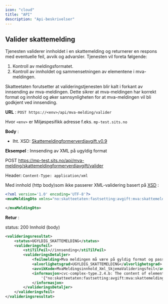 ```yaml
---
icon: "cloud"
title: "API"
description: "Api-beskrivelser"
---
```


## Valider skattemelding

Tjenesten validerer innholdet i en skattemelding og returnerer en respons med eventuelle feil, avvik og advarsler. Tjenesten vil foreta følgende:

1. Kontroll av meldingsformatet.
2. Kontroll av innholdet og sammensetningen av elementene i mva-meldingen.

Skatteetaten forutsetter at valideringstjenesten blir kalt i forkant av innsending av mva-meldingen.
Dette sikrer at mva-meldingen har korrekt format og innhold og øker sannsynligheten for at mva-meldingen
vil bli godkjent ved innsending.

**URL** : `POST https://<env>/api/mva-melding/valider`

Hvor `<env>` er Miljøspesifikk adresse f.eks. `mp-test.sits.no`

**Body** :

- Iht. XSD: [Skattemeldingformerverdiavgift.v0.9](https://github.com/Skatteetaten/mva-meldingen/tree/master/docs/documentation/informasjonsmodell/xsd/no.skatteetaten.fastsetting.avgift.mva.skattemeldingformerverdiavgift.v0.9.xsd)

**Eksempel** : Innsending av XML på ugyldig format

POST https://mp-test.sits.no/api/mva-melding/skattemeldingformerverdiavgift/valider

Header: `Content-Type: application/xml`

Med innhold (http body)som ikke passerer XML-validering basert på [XSD](https://github.com/Skatteetaten/mva-meldingen/tree/master/docs/documentation/informasjonsmodell/xsd/no.skatteetaten.fastsetting.avgift.mva.skattemeldingformerverdiavgift.v0.9.xsd)
:

```xml
<?xml version='1.0' encoding='UTF-8'?>
<mvaMeldingDto xmlns="no:skatteetaten:fastsetting:avgift:mva:skattemeldingformerverdiavgift:v0.9">

</mvaMeldingDto>
```

**Retur** :

status: 200
Innhold (body)

```xml
<valideringsresultat>
    <status>UGYLDIG_SKATTEMELDING</status>
    <valideringsfeil>
        <stiTilFeil>//innsending</stiTilFeil>
        <valideringsDetaljer>
            <feilmelding>Mva meldingen må være på gyldig format og passere XML skjema valideringen</feilmelding>
            <alvorlighetsgrad>UGYLDIG_SKATTEMELDING</alvorlighetsgrad>
            <avvikKode>MvaMeldingsinnhold_Xml_SkjemaValideringsfeil</avvikKode>
            <informasjon>cvc-complex-type.2.4.b: The content of element 'mvaMeldingDto' is not complete. One of
                '{"no:skatteetaten:fastsetting:avgift:mva:skattemeldingformerverdiavgift:v0.8":innsending}' is expected.
            </informasjon>
        </valideringsDetaljer>
    </valideringsfeil>
</valideringsresultat>

```

